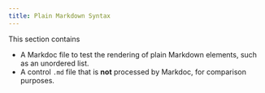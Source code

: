 ```yaml
---
title: Plain Markdown Syntax
---
```


This section contains

- A Markdoc file to test the rendering of plain Markdown elements, such as an unordered list.
- A control `.md` file that is **not** processed by Markdoc, for comparison purposes.